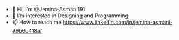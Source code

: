 - 👋 Hi, I’m @Jemina-Asmani191
- 👀 I’m interested in Designing and Programming.
- 📫 How to reach me https://www.linkedin.com/in/jemina-asmani-99b6b418a/

<!---
Jemina-Asmani191/Jemina-Asmani191 is a ✨ special ✨ repository because its `README.md` (this file) appears on your GitHub profile.
You can click the Preview link to take a look at your changes.
--->

